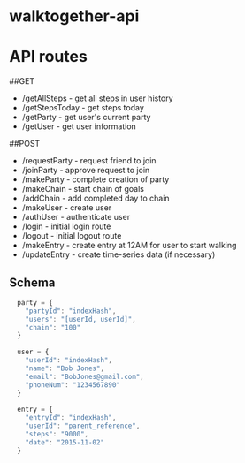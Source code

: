 # walktogether-api

# API routes

##GET
- /getAllSteps - get all steps in user history
- /getStepsToday - get steps today
- /getParty - get user's current party
- /getUser - get user information

##POST
- /requestParty - request friend to join
- /joinParty - approve request to join
- /makeParty - complete creation of party
- /makeChain - start chain of goals
- /addChain - add completed day to chain
- /makeUser - create user
- /authUser - authenticate user
- /login - initial login route
- /logout - initial logout route
- /makeEntry - create entry at 12AM for user to start walking
- /updateEntry - create time-series data (if necessary)

## Schema

```javascript
  party = {
    "partyId": "indexHash",
    "users": "[userId, userId]",
    "chain": "100"
  }
  
  user = {
    "userId": "indexHash",
    "name": "Bob Jones",
    "email": "BobJones@gmail.com",
    "phoneNum": "1234567890"
  }
  
  entry = {
    "entryId": "indexHash",
    "userId": "parent_reference",
    "steps": "9000",
    "date": "2015-11-02"
  }
```
